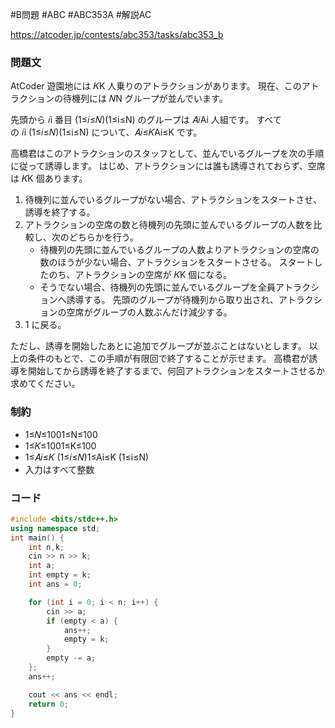 #B問題 #ABC #ABC353A #解説AC

https://atcoder.jp/contests/abc353/tasks/abc353_b
### 問題文
AtCoder 遊園地には 𝐾K 人乗りのアトラクションがあります。 現在、このアトラクションの待機列には 𝑁N グループが並んでいます。

先頭から 𝑖i 番目 (1≤𝑖≤𝑁)(1≤i≤N) のグループは 𝐴𝑖Ai​ 人組です。 すべての 𝑖i (1≤𝑖≤𝑁)(1≤i≤N) について、𝐴𝑖≤𝐾Ai​≤K です。

高橋君はこのアトラクションのスタッフとして、並んでいるグループを次の手順に従って誘導します。
はじめ、アトラクションには誰も誘導されておらず、空席は 𝐾K 個あります。
1. 待機列に並んでいるグループがない場合、アトラクションをスタートさせ、誘導を終了する。
2. アトラクションの空席の数と待機列の先頭に並んでいるグループの人数を比較し、次のどちらかを行う。
    - 待機列の先頭に並んでいるグループの人数よりアトラクションの空席の数のほうが少ない場合、アトラクションをスタートさせる。 スタートしたのち、アトラクションの空席が 𝐾K 個になる。
    - そうでない場合、待機列の先頭に並んでいるグループを全員アトラクションへ誘導する。 先頭のグループが待機列から取り出され、アトラクションの空席がグループの人数ぶんだけ減少する。
3. 1 に戻る。

ただし、誘導を開始したあとに追加でグループが並ぶことはないとします。 以上の条件のもとで、この手順が有限回で終了することが示せます。
高橋君が誘導を開始してから誘導を終了するまで、何回アトラクションをスタートさせるか求めてください。
### 制約
- 1≤𝑁≤1001≤N≤100
- 1≤𝐾≤1001≤K≤100
- 1≤𝐴𝑖≤𝐾 (1≤𝑖≤𝑁)1≤Ai​≤K (1≤i≤N)
- 入力はすべて整数


### コード
```cpp
#include <bits/stdc++.h>
using namespace std;
int main() {
    int n,k;
    cin >> n >> k;
    int a;
    int empty = k;
    int ans = 0;

    for (int i = 0; i < n; i++) {
        cin >> a;
        if (empty < a) {
            ans++;
            empty = k;
        }
        empty -= a;
    };
    ans++;

    cout << ans << endl;
    return 0;
}  
```
